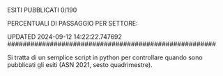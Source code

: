 ESITI PUBBLICATI 0/190 

PERCENTUALI DI PASSAGGIO PER SETTORE:

UPDATED 2024-09-12 14:22:22.747692
###################################################### 

Si tratta di un semplice script in python per controllare quando sono pubblicati gli esiti (ASN 2021, sesto quadrimestre).

